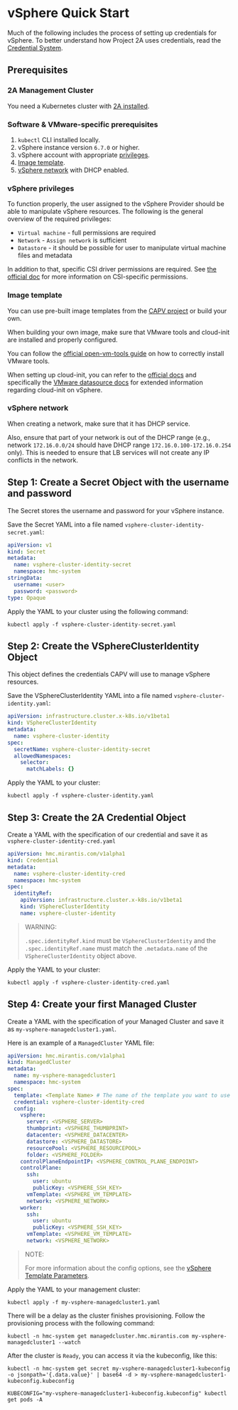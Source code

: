 # vSphere Quick Start

Much of the following includes the process of setting up credentials for vSphere.
To better understand how Project 2A uses credentials, read the
[Credential System](../credential/main.md).

## Prerequisites

### 2A Management Cluster

You need a Kubernetes cluster with [2A installed](2a-installation.md).

### Software & VMware-specific prerequisites

1. `kubectl` CLI installed locally.
2. vSphere instance version `6.7.0` or higher.
3. vSphere account with appropriate [privileges](#vsphere-privileges).
4. [Image template](#image-template).
5. [vSphere network](#vsphere-network) with DHCP enabled.

### vSphere privileges

To function properly, the user assigned to the vSphere Provider should be able
to manipulate vSphere resources. The following is the general overview of the
required privileges:

- `Virtual machine` - full permissions are required
- `Network` - `Assign network` is sufficient
- `Datastore` - it should be possible for user to manipulate virtual machine
  files and metadata

In addition to that, specific CSI driver permissions are required. See
[the official doc](https://docs.vmware.com/en/VMware-vSphere-Container-Storage-Plug-in/2.0/vmware-vsphere-csp-getting-started/GUID-0AB6E692-AA47-4B6A-8CEA-38B754E16567.html)
for more information on CSI-specific permissions.

### Image template

You can use pre-built image templates from the
[CAPV project](https://github.com/kubernetes-sigs/cluster-api-provider-vsphere/blob/main/README.md#kubernetes-versions-with-published-ovas)
or build your own.

When building your own image, make sure that VMware tools and cloud-init are
installed and properly configured.

You can follow the [official open-vm-tools guide](https://docs.vmware.com/en/VMware-Tools/11.0.0/com.vmware.vsphere.vmwaretools.doc/GUID-C48E1F14-240D-4DD1-8D4C-25B6EBE4BB0F.html)
on how to correctly install VMware tools.

When setting up cloud-init, you can refer to the [official docs](https://cloudinit.readthedocs.io/en/latest/index.html)
and specifically the [VMware datasource docs](https://cloudinit.readthedocs.io/en/latest/reference/datasources/vmware.html)
for extended information regarding cloud-init on vSphere.

### vSphere network

When creating a network, make sure that it has DHCP service.

Also, ensure that part of your network is out of the DHCP range (e.g., network
`172.16.0.0/24` should have DHCP range `172.16.0.100-172.16.0.254` only). This
is needed to ensure that LB services will not create any IP conflicts in the
network.

## Step 1: Create a Secret Object with the username and password

The Secret stores the username and password for your vSphere instance.

Save the Secret YAML into a file named `vsphere-cluster-identity-secret.yaml`:

```yaml
apiVersion: v1
kind: Secret
metadata:
  name: vsphere-cluster-identity-secret
  namespace: hmc-system
stringData:
  username: <user>
  password: <password>
type: Opaque
```

Apply the YAML to your cluster using the following command:

```shell
kubectl apply -f vsphere-cluster-identity-secret.yaml
```

## Step 2: Create the VSphereClusterIdentity Object

This object defines the credentials CAPV will use to manage vSphere resources.

Save the VSphereClusterIdentity YAML into a file named `vsphere-cluster-identity.yaml`:

```yaml
apiVersion: infrastructure.cluster.x-k8s.io/v1beta1
kind: VSphereClusterIdentity
metadata:
  name: vsphere-cluster-identity
spec:
  secretName: vsphere-cluster-identity-secret
  allowedNamespaces:
    selector:
      matchLabels: {}
```

Apply the YAML to your cluster:

```shell
kubectl apply -f vsphere-cluster-identity.yaml
```

## Step 3: Create the 2A Credential Object

Create a YAML with the specification of our credential and save it as
`vsphere-cluster-identity-cred.yaml`

```yaml
apiVersion: hmc.mirantis.com/v1alpha1
kind: Credential
metadata:
  name: vsphere-cluster-identity-cred
  namespace: hmc-system
spec:
  identityRef:
    apiVersion: infrastructure.cluster.x-k8s.io/v1beta1
    kind: VSphereClusterIdentity
    name: vsphere-cluster-identity
```

> WARNING:
>
> `.spec.identityRef.kind` must be `VSphereClusterIdentity` and the
> `.spec.identityRef.name` must match the `.metadata.name` of the
> `VSphereClusterIdentity` object above.

Apply the YAML to your cluster:

```shell
kubectl apply -f vsphere-cluster-identity-cred.yaml
```

## Step 4: Create your first Managed Cluster

Create a YAML with the specification of your Managed Cluster and save it as
`my-vsphere-managedcluster1.yaml`.

Here is an example of a `ManagedCluster` YAML file:

```yaml
apiVersion: hmc.mirantis.com/v1alpha1
kind: ManagedCluster
metadata:
  name: my-vsphere-managedcluster1
  namespace: hmc-system
spec:
  template: <Template Name> # The name of the template you want to use from above
  credential: vsphere-cluster-identity-cred
  config:
    vsphere:
      server: <VSPHERE_SERVER>
      thumbprint: <VSPHERE_THUMBPRINT>
      datacenter: <VSPHERE_DATACENTER>
      datastore: <VSPHERE_DATASTORE>
      resourcePool: <VSPHERE_RESOURCEPOOL>
      folder: <VSPHERE_FOLDER>
    controlPlaneEndpointIP: <VSPHERE_CONTROL_PLANE_ENDPOINT>
    controlPlane:
      ssh:
        user: ubuntu
        publicKey: <VSPHERE_SSH_KEY>
      vmTemplate: <VSPHERE_VM_TEMPLATE>
      network: <VSPHERE_NETWORK>
    worker:
      ssh:
        user: ubuntu
        publicKey: <VSPHERE_SSH_KEY>
      vmTemplate: <VSPHERE_VM_TEMPLATE>
      network: <VSPHERE_NETWORK>
```

> NOTE:
>
> For more information about the config options, see the
> [vSphere Template Parameters](../clustertemplates/vsphere/template-parameters.md).

Apply the YAML to your management cluster:

```shell
kubectl apply -f my-vsphere-managedcluster1.yaml
```

There will be a delay as the cluster finishes provisioning. Follow the
provisioning process with the following command:

```shell
kubectl -n hmc-system get managedcluster.hmc.mirantis.com my-vsphere-managedcluster1 --watch
```

After the cluster is `Ready`, you can access it via the kubeconfig, like this:

```shell
kubectl -n hmc-system get secret my-vsphere-managedcluster1-kubeconfig -o jsonpath='{.data.value}' | base64 -d > my-vsphere-managedcluster1-kubeconfig.kubeconfig
```

```shell
KUBECONFIG="my-vsphere-managedcluster1-kubeconfig.kubeconfig" kubectl get pods -A
```